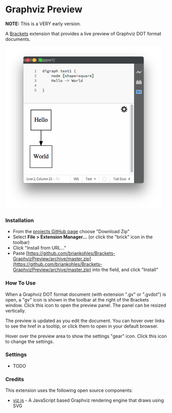 # Graphviz Preview

**NOTE:** This is a VERY early version.

A [Brackets](https://brackets.io) extension that provides a live preview of Graphviz DOT format documents. 

![Alt text](./screenshots/graphviz-preview.png?raw=true "Graphviz Preview")

### Installation

* From the [projects GitHub page](https://github.com/briankohles/Brackets-GraphvizPreview) choose "Download Zip"
* Select **File > Extension Manager...** (or click the "brick" icon in the toolbar)
* Click "Install from URL..."
* Paste [https://github.com/briankohles/Brackets-GraphvizPreview/archive/master.zip](https://github.com/briankohles/Brackets-GraphvizPreview/archive/master.zip) into the field, and click "Install"

### How To Use
When a Graphviz DOT format document (with extension ".gv" or ".gvdot") is open, a "gv" icon is shown in the 
toolbar at the right of the Brackets window. Click this icon to open the preview panel. The panel can be 
resized vertically.

The preview is updated as you edit the document. You can hover over links to see the href in a tooltip,
or click them to open in your default browser.

Hover over the preview area to show the settings "gear" icon. Click this icon to change the settings.

### Settings
* TODO

### Credits
This extension uses the following open source components:

* [viz.js](https://github.com/mdaines/viz.js/) - A JavaScript based Graphviz rendering engine that draws using SVG
